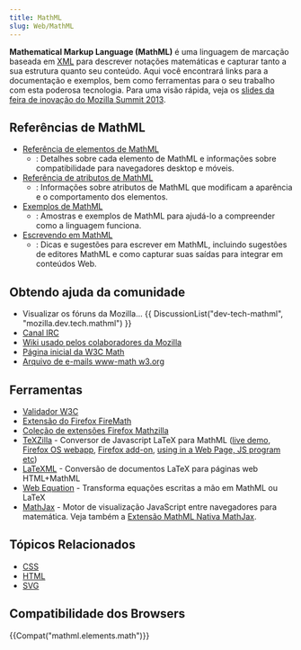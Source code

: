 ```yaml
---
title: MathML
slug: Web/MathML
---
```


**Mathematical Markup Language (MathML)** é uma linguagem de marcação baseada em [XML](/pt-BR/docs/XML) para descrever notações matemáticas e capturar tanto a sua estrutura quanto seu conteúdo. Aqui você encontrará links para a documentação e exemplos, bem como ferramentas para o seu trabalho com esta poderosa tecnologia. Para uma visão rápida, veja os [slides da feira de inovação do Mozilla Summit 2013](http://fred-wang.github.io/MozSummitMathML/index.html).

## Referências de MathML

- [Referência de elementos de MathML](/pt-BR/docs/Web/MathML/Element)
  - : Detalhes sobre cada elemento de MathML e informações sobre compatibilidade para navegadores desktop e móveis.
- [Referência de atributos de MathML](/pt-BR/docs/Web/MathML/Attribute)
  - : Informações sobre atributos de MathML que modificam a aparência e o comportamento dos elementos.
- [Exemplos de MathML](/pt-BR/docs/Web/MathML/Examples)
  - : Amostras e exemplos de MathML para ajudá-lo a compreender como a linguagem funciona.
- [Escrevendo em MathML](/pt-BR/docs/Web/MathML/Authoring)
  - : Dicas e sugestões para escrever em MathML, incluindo sugestões de editores MathML e como capturar suas saídas para integrar em conteúdos Web.

## Obtendo ajuda da comunidade

- Visualizar os fóruns da Mozilla...
  {{ DiscussionList("dev-tech-mathml", "mozilla.dev.tech.mathml") }}
- [Canal IRC](irc://irc.mozilla.org/%23mathml)
- [Wiki usado pelos colaboradores da Mozilla](https://wiki.mozilla.org/MathML:Home_Page)
- [Página inicial da W3C Math](http://www.w3.org/Math/)
- [Arquivo de e-mails www-math w3.org](http://lists.w3.org/Archives/Public/www-math/)

## Ferramentas

- [Validador W3C](http://validator.w3.org)
- [Extensão do Firefox FireMath](https://addons.mozilla.org/de/firefox/addon/8969/)
- [Coleção de extensões Firefox Mathzilla](https://addons.mozilla.org/firefox/collections/fred_wang/mathzilla/)
- [TeXZilla](https://github.com/fred-wang/TeXZilla) - Conversor de Javascript LaTeX para MathML ([live demo](http://fred-wang.github.io/TeXZilla/), [Firefox OS webapp](http://r-gaia-cs.github.io/TeXZilla-webapp/), [Firefox add-on](https://addons.mozilla.org/pt-BR/firefox/addon/texzilla/), [using in a Web Page, JS program etc](https://github.com/fred-wang/TeXZilla/wiki/Using-TeXZilla))
- [LaTeXML](http://dlmf.nist.gov/LaTeXML/) - Conversão de documentos LaTeX para páginas web HTML+MathML
- [Web Equation](https://webdemo.myscript.com/views/math/index.html) - Transforma equações escritas a mão em MathML ou LaTeX
- [MathJax](http://www.mathjax.org/) - Motor de visualização JavaScript entre navegadores para matemática. Veja também a [Extensão MathML Nativa MathJax](https://addons.mozilla.org/pt-BR/firefox/addon/mathjax-native-mathml/).

## Tópicos Relacionados

- [CSS](/pt-BR/docs/Web/CSS)
- [HTML](/pt-BR/docs/Web/HTML)
- [SVG](/pt-BR/docs/Web/SVG)

## Compatibilidade dos Browsers

{{Compat("mathml.elements.math")}}

